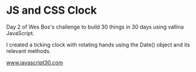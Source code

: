# JS and CSS Clock

Day 2 of Wes Bos's challenge to build 30 things in 30 days using vallina JavaScript.

I created a ticking clock with rotating hands using the Date() object and its relevant methods.

www.javascript30.com
